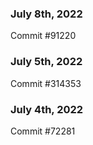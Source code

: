 ### July 8th, 2022

Commit #91220

### July 5th, 2022

Commit #314353


### July 4th, 2022

Commit #72281
